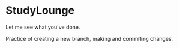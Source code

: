 # StudyLounge
Let me see what you've done.

Practice of creating a new branch, making and commiting changes.
